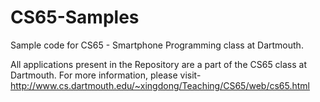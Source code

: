 # CS65-Samples
Sample code for CS65 - Smartphone Programming class at Dartmouth.

All applications present in the Repository are a part of the CS65 class at Dartmouth. 
For more information, please visit- 
http://www.cs.dartmouth.edu/~xingdong/Teaching/CS65/web/cs65.html

